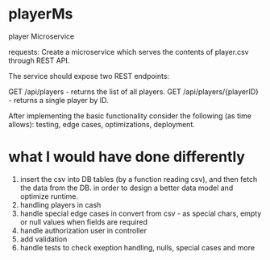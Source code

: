 # playerMs
player Microservice

requests: 
Create a microservice which serves the contents of player.csv through REST API.

 The service should expose two REST endpoints:

GET /api/players - returns the list of all players.
GET /api/players/{playerID} - returns a single player by ID.
 
After implementing the basic functionality consider the following (as time allows): testing, edge cases, optimizations, deployment.

# what I would have done differently
 1. insert the csv into DB tables (by a function reading csv), and then fetch the data from the DB. in order to design a better data model and optimize runtime.
 2. handling players in cash
 3. handle special edge cases in convert from csv - as special chars, empty or null values when fields are required
 4. handle authorization user in controller
 5. add validation
 6. handle tests to check exeption handling, nulls, special cases and more
